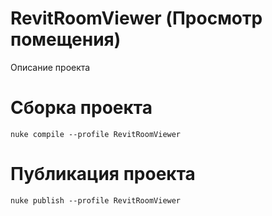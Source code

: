 # RevitRoomViewer (Просмотр помещения)
Описание проекта 

# Сборка проекта
```
nuke compile --profile RevitRoomViewer
```

# Публикация проекта
```
nuke publish --profile RevitRoomViewer
```
